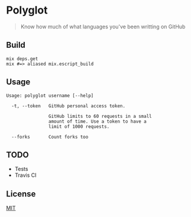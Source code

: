 # Polyglot

> Know how much of what languages you've been writting on GitHub

## Build

```
mix deps.get
mix #=> aliased mix.escript_build
```

## Usage

```
Usage: polyglot username [--help]

  -t, --token   GitHub personal access token.

                GitHub limits to 60 requests in a small
                amount of time. Use a token to have a
                limit of 1000 requests.

  --forks       Count forks too
```

## TODO

- Tests
- Travis CI

## License

[MIT](LICENSE.md)
